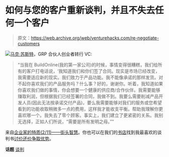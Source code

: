 # 如何与您的客户重新谈判，并且不失去任何一个客户

> 原文：<https://web.archive.org/web/venturehacks.com/re-negotiate-customers>

[![](img/27d4cdc1daa983f85f57b5f9fa4afe42.png)](https://web.archive.org/web/20220928213417/http://www.bothsidesofthetable.com/2009/12/16/what-makes-an-entrepreneur-210-street-smarts/)[马克·苏斯特](https://web.archive.org/web/20220928213417/http://www.bothsidesofthetable.com/2009/12/16/what-makes-an-entrepreneur-210-street-smarts/)，GRP 合伙人创业者转行 VC:

> “当我在 BuildOnline(我的第一家公司)的时候，事情变得很糟糕，我们给所有的客户打电话说，‘我知道我们和你们签了合同。现实是市场已经改变，我需要适应新的现实。我们致力于产品功能。我不能像承诺的那样发货。对不起你喜欢我们的产品服务吗？什么事？好的，谢谢你。听着，我知道如果你喜欢我们做的事情，你会想要一个健康的供应商/合作伙伴。我需要能够赚取利润，但根据我们已经签署的合同，我做不到。我要么需要削减产品开发人员(因此无法按承诺交付产品)，要么我需要能够对我们的服务或您希望看到的功能收取稍微多一点的费用，这样我才能收支平衡。帮助我理解你更喜欢哪一个。我失去了零个顾客。事实上，我们建立了更紧密的关系。我别无选择，正如人们所说，“需要是所有发明之母。”"

来自[企业家的特质(2/11)——街头智慧](https://web.archive.org/web/20220928213417/http://www.bothsidesofthetable.com/2009/12/16/what-makes-an-entrepreneur-210-street-smarts/)。你也可以在我们的[书店](https://web.archive.org/web/20220928213417/http://venturehacks.com/bookstore)找到我最喜欢的谈判书[讨价还价争取优势](https://web.archive.org/web/20220928213417/http://www.amazon.com/gp/product/0143036971?ie=UTF8&tag=httpventureco-20&linkCode=as2&camp=1789&creative=390957&creativeASIN=0143036971)。

**话题** [谈判](https://web.archive.org/web/20220928213417/https://venturehacks.com/topics/negotiation)